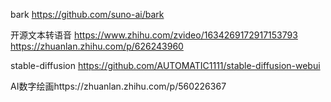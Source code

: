 bark https://github.com/suno-ai/bark

开源文本转语音
https://www.zhihu.com/zvideo/1634269172917153793
https://zhuanlan.zhihu.com/p/626243960



stable-diffusion https://github.com/AUTOMATIC1111/stable-diffusion-webui

AI数字绘画https://zhuanlan.zhihu.com/p/560226367
